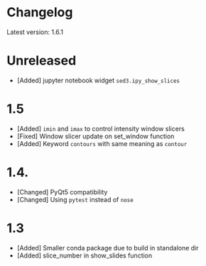 # Changelog

Latest version: 1.6.1

# Unreleased
* [Added] jupyter notebook widget `sed3.ipy_show_slices` 

# 1.5

* [Added] `imin` and `imax` to control intensity window slicers
* [Fixed] Window slicer update on set_window function
* [Added] Keyword `contours` with same meaning as `contour` 

# 1.4.

* [Changed] PyQt5 compatibility
* [Changed] Using `pytest` instead of `nose`

# 1.3

* [Added] Smaller conda package due to build in standalone dir
* [Added] slice_number in show_slides function